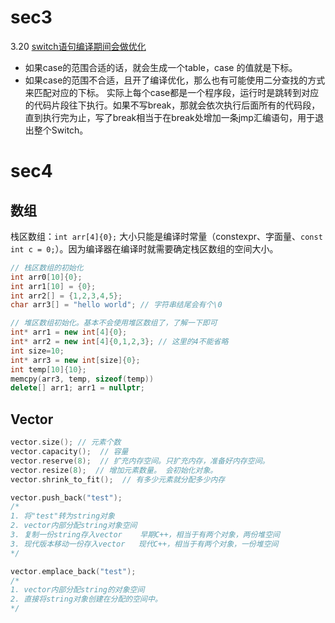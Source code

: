 # sec3
3.20
[switch语句编译期间会做优化](https://zhuanlan.zhihu.com/p/519272545)
* 如果case的范围合适的话，就会生成一个table，case 的值就是下标。
* 如果case的范围不合适，且开了编译优化，那么也有可能使用二分查找的方式来匹配对应的下标。
实际上每个case都是一个程序段，运行时是跳转到对应的代码片段往下执行。如果不写break，那就会依次执行后面所有的代码段，直到执行完为止，写了break相当于在break处增加一条jmp汇编语句，用于退出整个Switch。


# sec4

## 数组

栈区数组：`int arr[4]{0};`  大小只能是编译时常量（constexpr、字面量、`const int c = 0;`）。因为编译器在编译时就需要确定栈区数组的空间大小。

```c++
// 栈区数组的初始化
int arr0[10]{0};
int arr1[10] = {0};
int arr2[] = {1,2,3,4,5};
char arr3[] = "hello world"; // 字符串结尾会有个\0

// 堆区数组初始化。基本不会使用堆区数组了，了解一下即可
int* arr1 = new int[4]{0};
int* arr2 = new int[4]{0,1,2,3}; // 这里的4不能省略
int size=10;
int* arr3 = new int[size]{0};
int temp[10]{10};
memcpy(arr3, temp, sizeof(temp))
delete[] arr1; arr1 = nullptr;
```


## Vector
```c++
vector.size(); // 元素个数
vector.capacity();  // 容量
vector.reserve(8);  // 扩充内存空间。只扩充内存，准备好内存空间。
vector.resize(8);  // 增加元素数量。 会初始化对象。
vector.shrink_to_fit();  // 有多少元素就分配多少内存

vector.push_back("test");
/*
1. 将"test"转为string对象
2. vector内部分配string对象空间
3. 复制一份string存入vector    早期C++，相当于有两个对象，两份堆空间
3. 现代版本移动一份存入vector   现代C++，相当于有两个对象，一份堆空间
*/

vector.emplace_back("test");
/*
1. vector内部分配string的对象空间
2. 直接将string对象创建在分配的空间中。
*/
```